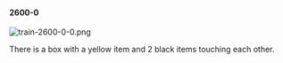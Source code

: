 #### 2600-0
![train-2600-0-0.png](https://github.com/lil-lab/nlvr/raw/master/nlvr/train/images/68/train-2600-0-0.png "train-2600-0-0.png")

There is a box with a yellow item and 2 black items touching each other.
